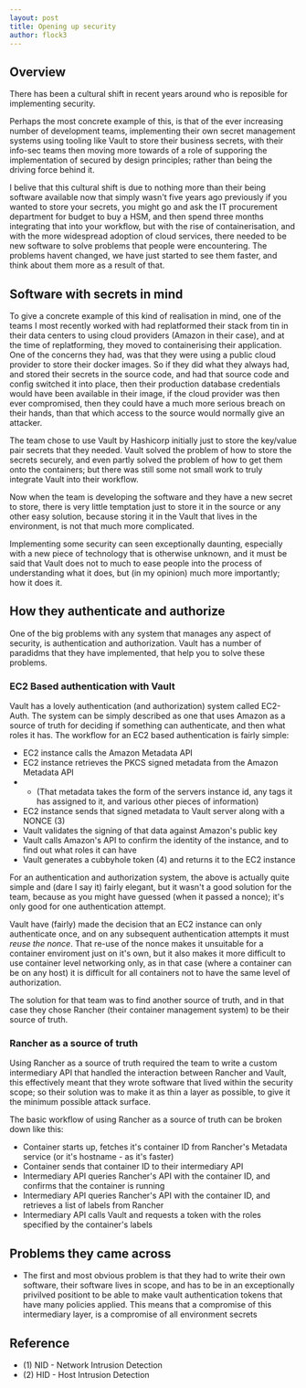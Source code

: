 ```yaml
---
layout: post
title: Opening up security
author: flock3
---
```


## Overview

There has been a cultural shift in recent years around who is reposible for implementing security.

Perhaps the most concrete example of this, is that of the ever increasing number of development teams, implementing 
their own secret management systems using tooling like Vault to store their business secrets, with their info-sec teams then moving
more towards of a role of supporing the implementation of secured by design principles; rather than being the driving force behind it.

I belive that this cultural shift is due to nothing more than their being software available now that simply wasn't five years ago
previously if you wanted to store your secrets, you might go and ask the IT procurement department for budget to buy a HSM, and then
spend three months integrating that into your workflow, but with the rise of containerisation, and with the more widespread adoption of
cloud services, there needed to be new software to solve problems that people were encountering.  The problems havent changed, we have
just started to see them faster, and think about them more as a result of that.

## Software with secrets in mind

To give a concrete example of this kind of realisation in mind, one of the teams I most recently worked with had replatformed their stack
from tin in their data centers to using cloud providers (Amazon in their case), and at the time of replatforming, they moved to containerising
their application.  One of the concerns they had, was that they were using a public cloud provider to store their docker images. So if they
did what they always had, and stored their secrets in the source code, and had that source code and config switched it into place, then their 
production database credentials would have been available in their image, if the cloud provider was then ever compromised, then they could 
have a much more serious breach on their hands, than that which access to the source would normally give an attacker.

The team chose to use Vault by Hashicorp initially just to store the key/value pair secrets that they needed. Vault solved the problem of 
how to store the secrets securely, and even partly solved the problem of how to get them onto the containers; but there was still some not small
work to truly integrate Vault into their workflow.

Now when the team is developing the software and they have a new secret to store, there is very little temptation just to store it in the source
or any other easy solution, because storing it in the Vault that lives in the environment, is not that much more complicated.

Implementing some security can seen exceptionally daunting, especially with a new piece of technology that is otherwise unknown, and it must be said
that Vault does not to much to ease people into the process of understanding what it does, but (in my opinion) much more importantly; how it does it.

## How they authenticate and authorize

One of the big problems with any system that manages any aspect of security, is authentication and authorization. Vault has a number of paradidms 
that they have implemented, that help you to solve these problems.

### EC2 Based authentication with Vault

Vault has a lovely authentication (and authorization) system called EC2-Auth. The system can be simply described as one that uses Amazon
as a source of truth for deciding if something can authenticate, and then what roles it has.  The workflow for an EC2 based authentication is fairly simple:

* EC2 instance calls the Amazon Metadata API 
* EC2 instance retrieves the PKCS signed metadata from the Amazon Metadata API
* * (That metadata takes the form of the servers instance id, any tags it has assigned to it, and various other pieces of information)
* EC2 instance sends that signed metadata to Vault server along with a NONCE (3)
* Vault validates the signing of that data against Amazon's public key 
* Vault calls Amazon's API to confirm the identity of the instance, and to find out what roles it can have
* Vault generates a cubbyhole token (4) and returns it to the EC2 instance

For an authentication and authorization system, the above is actually quite simple and (dare I say it) fairly elegant, but it wasn't a good solution for the 
team, because as you might have guessed (when it passed a nonce); it's only good for one authentication attempt.

Vault have (fairly) made the decision that an EC2 instance can only authenticate once, and on any subsequent authentication attempts it must _reuse the nonce_.
That re-use of the nonce makes it unsuitable for a container enviroment just on it's own, but it also makes it more difficult to use container level networking
only, as in that case (where a container can be on any host) it is difficult for all containers not to have the same level of authorization.

The solution for that team was to find another source of truth, and in that case they chose Rancher (their container management system) to be their source of truth.

### Rancher as a source of truth

Using Rancher as a source of truth required the team to write a custom intermediary API that handled the interaction between Rancher and Vault, this effectively meant
that they wrote software that lived within the security scope; so their solution was to make it as thin a layer as possible, to give it the minimum possible
attack surface.

The basic workflow of using Rancher as a source of truth can be broken down like this:

* Container starts up, fetches it's container ID from Rancher's Metadata service (or it's hostname - as it's faster)
* Container sends that container ID to their intermediary API
* Intermediary API queries Rancher's API with the container ID, and confirms that the container is running
* Intermediary API queries Rancher's API with the container ID, and retrieves a list of labels from Rancher
* Intermediary API calls Vault and requests a token with the roles specified by the container's labels

## Problems they came across

* The first and most obvious problem is that they had to write their own software, their software lives in scope, and has to be in an exceptionally privilved positiont
to be able to make vault authentication tokens that have many policies applied.  This means that a compromise of this intermediary layer, is a compromise of all 
environment secrets










## Reference

* (1) NID - Network Intrusion Detection
* (2) HID - Host Intrusion Detection

